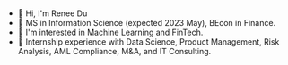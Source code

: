 ### 

<!--
**ReneeDu320/ReneeDu320** is a ✨ _special_ ✨ repository because its `README.md` (this file) appears on your GitHub profile.

Here are some ideas to get you started:

- 🔭 I’m currently working on ...
- 🌱 I’m currently learning ...
- 👯 I’m looking to collaborate on ...
- 🤔 I’m looking for help with ...
- 💬 Ask me about ...
- 📫 How to reach me: ...
- 😄 Pronouns: ...
- ⚡ Fun fact: ...
-->

- 👋 Hi, I'm Renee Du
- 🌱 MS in Information Science (expected 2023 May), BEcon in Finance.
- 🎀 I'm interested in Machine Learning and FinTech.
- 👯 Internship experience with Data Science, Product Management, Risk Analysis, AML Compliance, M&A, and IT Consulting.


